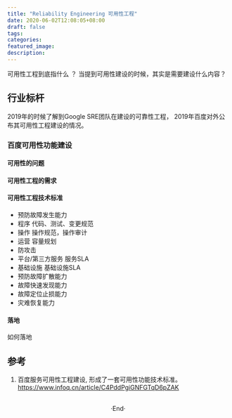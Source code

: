 ```yaml
---
title: "Reliability Engineering 可用性工程"
date: 2020-06-02T12:08:05+08:00
draft: false
tags: 
categories: 
featured_image: 
description: 
---
```


可用性工程到底指什么 ？ 当提到可用性建设的时候，其实是需要建设什么内容？ 

## 行业标杆
2019年的时候了解到Google SRE团队在建设的可靠性工程， 2019年百度对外公布其可用性工程建设的情况。 

### 百度可用性功能建设

#### 可用性的问题

#### 可用性工程的需求

#### 可用性工程技术标准

- 预防故障发生能力
 - 程序
   代码、测试、变更规范
 - 操作
   操作规范，操作审计
 - 运营
   容量规划
 - 防攻击
 - 平台/第三方服务
   服务SLA
 - 基础设施
   基础设施SLA
- 预防故障扩散能力
- 故障快速发现能力
- 故障定位止损能力
- 灾难恢复能力

#### 落地
如何落地
## 参考

1. 百度服务可用性工程建设, 形成了一套可用性功能技术标准。
  https://www.infoq.cn/article/C4PddPgiGNFGTqD6pZAK 




<br>

<center>  ·End·  </center>
